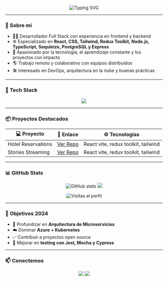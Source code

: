 <!-- BANNER CON TU NOMBRE -->
<p align="center">
  <img src="https://readme-typing-svg.herokuapp.com?font=Fira+Code&weight=500&size=25&duration=3000&pause=1000&center=true&vCenter=true&width=435&lines=Hola%2C+soy+Juan+Carlos;Full+Stack+Developer+%F0%9F%9A%80;Apasionado+por+el+codigo+limpio+y+eficiente" alt="Typing SVG" />
</p>

---

### 🧠 Sobre mí

- 👨‍💻 Desarrollador Full Stack con experiencia en frontend y backend
- ⚙️ Especializado en **React, CSS, Tailwind, Redux Toolkit, Node.js, TypeScript, Sequleize, PostgreSQL y Express**
- 🚀 Apasionado por la tecnología, el aprendizaje constante y los proyectos con impacto
- 🌎 Trabajo remoto y colaborativo con equipos distribuidos
- 🛠️ Interesado en DevOps, arquitectura en la nube y buenas prácticas

---

### 🧰 Tech Stack

<p align="center">
  <img src="https://skillicons.dev/icons?i=js,ts,react,nodejs,express,postgres,docker,git,github,linux,vite" />
</p>

---

### 📦 Proyectos Destacados

| 💻 Proyecto | 🔗 Enlace | ⚙️ Tecnologías |
|------------|----------|----------------|
| Hotel Reservations | [Ver Repo](https://github.com/JCCRUZCHACON/Booking-Front-Hotel) | React vite, redux toolkit, tailwind  |
| Stories Streaming | [Ver Repo](https://github.com/JCCRUZCHACON/STORIES-STREAMING-APP-FRONTEND) | React vite, redux toolkit, tailwind |

---

### 📊 GitHub Stats

<p align="center">
  <img src="https://github-readme-stats.vercel.app/api?username=JCCRUZCHACON&show_icons=true&theme=tokyonight&hide_title=true" alt="GitHub stats" />
  <img src="https://github-readme-stats.vercel.app/api/top-langs/?username=JCCRUZCHACON&layout=compact&theme=tokyonight&hide_border=true" />
</p>

<p align="center">
  <img src="https://komarev.com/ghpvc/?username=JCCRUZCHACON&style=flat-square&color=blue" alt="Visitas al perfil" />
</p>

---

### 🎯 Objetivos 2024

- 🧠 Profundizar en **Arquitectura de Microservicios**
- ☁️ Dominar **Azure + Kubernetes**
- ✅ Contribuir a proyectos open source
- 🧪 Mejorar en **testing con Jest, Mocha y Cypress**

---

### 📫 Conectemos

<p align="center">
  <a href="https://www.linkedin.com/in/juan-carlos-c-508b2081/"><img src="https://img.shields.io/badge/LinkedIn-0077B5?style=for-the-badge&logo=linkedin&logoColor=white"/></a>
  <a href="https://github.com/JCCRUZCHACON"><img src="https://img.shields.io/badge/GitHub-100000?style=for-the-badge&logo=github&logoColor=white"/></a>
</p>

  


